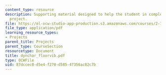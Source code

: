 ```yaml
---
content_type: resource
description: Supporting material designed to help the student in completing the term
  project.
file: https://ol-ocw-studio-app-production.s3.amazonaws.com/courses/2-76-multi-scale-system-design-fall-2004/87dccec0d5e4f270d58547356ac82c7b_dynchar_floorvib.pdf
file_type: application/pdf
learning_resource_types:
- Projects
parent_title: Projects
parent_type: CourseSection
resourcetype: Document
title: dynchar_floorvib.pdf
type: OCWFile
uid: 87dccec0-d5e4-f270-d585-47356ac82c7b
---
```

